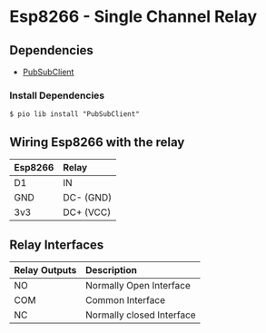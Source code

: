 # Esp8266 - Single Channel Relay

## Dependencies

- [PubSubClient](https://platformio.org/lib/show/89/PubSubClient)

### Install Dependencies

```
$ pio lib install "PubSubClient"
```

## Wiring Esp8266 with the relay

| Esp8266  | Relay              |
|----------|:-------------------|
| D1       | IN                 |
| GND      | DC- (GND)          |
| 3v3      | DC+ (VCC)          |

## Relay Interfaces

|Relay Outputs | Description                |
|--------------|:---------------------------|
| NO           | Normally Open Interface    |
| COM          | Common Interface           |
| NC           | Normally closed Interface  |
